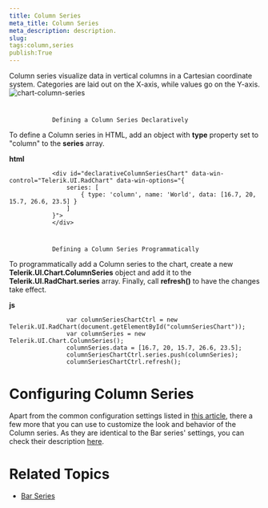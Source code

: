```yaml
---
title: Column Series
meta_title: Column Series
meta_description: description.
slug: 
tags:column,series
publish:True
---
```



Column series visualize data in vertical columns in a Cartesian coordinate system. Categories are
				laid out on the X-axis, while values go on the Y-axis.
			![chart-column-series](../Media/Controls\Chart\chart-column-series.png)

# 
				Defining a Column Series Declaratively
			

To define a Column series in HTML, add an object with __type__ property set to "column"
				to the __series__ array.
				


 __html__
    


				<div id="declarativeColumnSeriesChart" data-win-control="Telerik.UI.RadChart" data-win-options="{
					series: [
						{ type: 'column', name: 'World', data: [16.7, 20, 15.7, 26.6, 23.5] }
					]
				}">
				</div>



# 
				Defining a Column Series Programmatically
			

To programmatically add a Column series to the chart, create a new __Telerik.UI.Chart.ColumnSeries__
					object and add it to the __Telerik.UI.RadChart.series__ array. Finally, call __refresh()__
					to have the changes take effect.
				


 __js__
    


					var columnSeriesChartCtrl = new Telerik.UI.RadChart(document.getElementById("columnSeriesChart"));
					var columnSeries = new Telerik.UI.Chart.ColumnSeries();
					columnSeries.data = [16.7, 20, 15.7, 26.6, 23.5];
					columnSeriesChartCtrl.series.push(columnSeries);
					columnSeriesChartCtrl.refresh();



# Configuring Column Series

Apart from the common configuration settings listed in [this article](15e0c300-a141-495d-9355-3d2d35951bd4), there a few more
					that you can use to customize the look and behavior of the Column series. As they are identical to the Bar series' settings, you
					can check their description [here](bb03ac0d-401c-45fe-872e-7e4501570e84).
				

# Related Topics

 * [Bar Series]({{slug:bar-series}})
